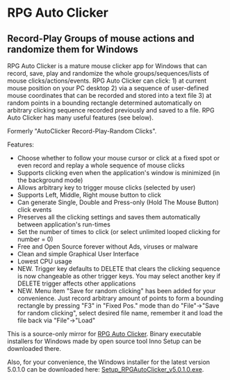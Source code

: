 # RPG Auto Clicker

## Record-Play Groups of mouse actions and randomize them for Windows

RPG Auto Clicker is a mature mouse clicker app for Windows that can record, save, play and randomize the whole groups/sequences/lists of mouse clicks/actions/events. RPG Auto Clicker can click: 1) at current mouse position on your PC desktop 2) via a sequence of user-defined mouse coordinates that can be recorded and stored into a text file 3) at random points in a bounding rectangle determined automatically on arbitrary clicking sequence recorded previously and saved to a file. RPG Auto Clicker has many useful features (see below).

Formerly "AutoClicker Record-Play-Random Clicks".

Features:
* Choose whether to follow your mouse cursor or click at a fixed spot or even record and replay a whole sequence of mouse clicks
* Supports clicking even when the application's window is minimized (in the background mode)
* Allows arbitrary key to trigger mouse clicks (selected by user)
* Supports Left, Middle, Right mouse button to click
* Can generate Single, Double and Press-only (Hold The Mouse Button) click events
* Preserves all the clicking settings and saves them automatically between application's run-times
* Set the number of times to click (or select unlimited looped clicking for number = 0)
* Free and Open Source forever without Ads, viruses or malware
* Clean and simple Graphical User Interface
* Lowest CPU usage
* NEW. Trigger key defaults to DELETE that clears the clicking sequence is now changeable as other trigger keys. You may select another key if DELETE trigger affects other applications
* NEW. Menu item "Save for random clicking" has been added for your convenience. Just record arbitrary amount of points to form a bounding rectangle by pressing "F3" in "Fixed Pos." mode than do "File"->"Save for random clicking", select desired file name, remember it and load the file back via "File"->"Load"

This is a source-only mirror for [RPG Auto Clicker](https://sourceforge.net/projects/autoclicker-professional/). Binary executable installers for Windows made by open source tool Inno Setup can be downloaded there.

Also, for your convenience, the Windows installer for the latest version 5.0.1.0 can be downloaded here: [Setup_RPGAutoClicker_v5.0.1.0.exe](https://www.dropbox.com/s/dtpxywakkfj48pg/Setup_RPGAutoClicker_v5.0.1.0.exe?raw=1).
